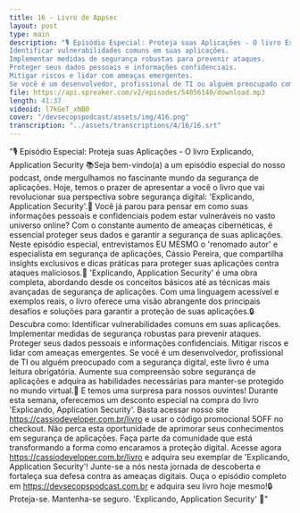 ```yaml
---
title: 16 - Livro de Appsec
layout: post
type: main
description: "🎙️ Episódio Especial: Proteja suas Aplicações - O livro Explicando, Application Security 📚Seja bem-vindo(a) a um episódio especial do nosso podcast, onde mergulhamos no fascinante mundo da segurança de aplicações. Hoje, temos o prazer de apresentar a você o livro que vai revolucionar sua perspectiva sobre segurança digital: 'Explicando, Application Security'.🔐 Você já parou para pensar em como suas informações pessoais e confidenciais podem estar vulneráveis no vasto universo online? Com o constante aumento de ameaças cibernéticas, é essencial proteger seus dados e garantir a segurança de suas aplicações. Neste episódio especial, entrevistamos EU MESMO o 'renomado autor' e especialista em segurança de aplicações, Cássio Pereira, que compartilha insights exclusivos e dicas práticas para proteger suas aplicações contra ataques maliciosos.📘 'Explicando, Application Security' é uma obra completa, abordando desde os conceitos básicos até as técnicas mais avançadas de segurança de aplicações. Com uma linguagem acessível e exemplos reais, o livro oferece uma visão abrangente dos principais desafios e soluções para garantir a proteção de suas aplicações.🔒 Descubra como:
Identificar vulnerabilidades comuns em suas aplicações.
Implementar medidas de segurança robustas para prevenir ataques.
Proteger seus dados pessoais e informações confidenciais.
Mitigar riscos e lidar com ameaças emergentes.
Se você é um desenvolvedor, profissional de TI ou alguém preocupado com a segurança digital, este livro é uma leitura obrigatória. Aumente sua compreensão sobre segurança de aplicações e adquira as habilidades necessárias para manter-se protegido no mundo virtual.🎁 E temos uma surpresa para nossos ouvintes! Durante esta semana, oferecemos um desconto especial na compra do livro 'Explicando, Application Security'. Basta acessar nosso site https://cassiodeveloper.com.br/livro e usar o código promocional 5OFF no checkout. Não perca esta oportunidade de aprimorar seus conhecimentos em segurança de aplicações. Faça parte da comunidade que está transformando a forma como encaramos a proteção digital. Acesse agora https://cassiodeveloper.com.br/livro e adquira seu exemplar de 'Explicando, Application Security'! Junte-se a nós nesta jornada de descoberta e fortaleça sua defesa contra as ameaças digitais. Ouça o episódio completo em https://devsecopspodcast.com.br e adquira seu livro hoje mesmo!🔒 Proteja-se. Mantenha-se seguro. 'Explicando, Application Security' 📖"
file: https://api.spreaker.com/v2/episodes/54056140/download.mp3
length: 41:37
videoid: l7kGeT_xNB0
cover: "/devsecopspodcast/assets/img/416.png"
transcription: "../assets/transcriptions/4/16/16.srt"
---
```


"🎙️ Episódio Especial: Proteja suas Aplicações - O livro Explicando, Application Security 📚Seja bem-vindo(a) a um episódio especial do nosso podcast, onde mergulhamos no fascinante mundo da segurança de aplicações. Hoje, temos o prazer de apresentar a você o livro que vai revolucionar sua perspectiva sobre segurança digital: 'Explicando, Application Security'.🔐 Você já parou para pensar em como suas informações pessoais e confidenciais podem estar vulneráveis no vasto universo online? Com o constante aumento de ameaças cibernéticas, é essencial proteger seus dados e garantir a segurança de suas aplicações. Neste episódio especial, entrevistamos EU MESMO o 'renomado autor' e especialista em segurança de aplicações, Cássio Pereira, que compartilha insights exclusivos e dicas práticas para proteger suas aplicações contra ataques maliciosos.📘 'Explicando, Application Security' é uma obra completa, abordando desde os conceitos básicos até as técnicas mais avançadas de segurança de aplicações. Com uma linguagem acessível e exemplos reais, o livro oferece uma visão abrangente dos principais desafios e soluções para garantir a proteção de suas aplicações.🔒 Descubra como:
Identificar vulnerabilidades comuns em suas aplicações.
Implementar medidas de segurança robustas para prevenir ataques.
Proteger seus dados pessoais e informações confidenciais.
Mitigar riscos e lidar com ameaças emergentes.
Se você é um desenvolvedor, profissional de TI ou alguém preocupado com a segurança digital, este livro é uma leitura obrigatória. Aumente sua compreensão sobre segurança de aplicações e adquira as habilidades necessárias para manter-se protegido no mundo virtual.🎁 E temos uma surpresa para nossos ouvintes! Durante esta semana, oferecemos um desconto especial na compra do livro 'Explicando, Application Security'. Basta acessar nosso site https://cassiodeveloper.com.br/livro e usar o código promocional 5OFF no checkout. Não perca esta oportunidade de aprimorar seus conhecimentos em segurança de aplicações. Faça parte da comunidade que está transformando a forma como encaramos a proteção digital. Acesse agora https://cassiodeveloper.com.br/livro e adquira seu exemplar de 'Explicando, Application Security'! Junte-se a nós nesta jornada de descoberta e fortaleça sua defesa contra as ameaças digitais. Ouça o episódio completo em https://devsecopspodcast.com.br e adquira seu livro hoje mesmo!🔒 Proteja-se. Mantenha-se seguro. 'Explicando, Application Security' 📖"